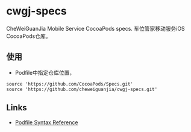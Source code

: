# cwgj-specs
CheWeiGuanJia Mobile Service CocoaPods specs.
车位管家移动服务iOS CocoaPods仓库。

## 使用
- Podfile中指定仓库位置，

```
source 'https://github.com/CocoaPods/Specs.git'
source 'https://github.com/cheweiguanjia/cwgj-specs.git'
```

## Links
- [Podfile Syntax Reference](https://guides.cocoapods.org/syntax/podfile.html#podfile)
